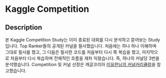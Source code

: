 # Kaggle Competition

## Description

본 Kaggle Competition Study는 이미 종료된 대회를 다시 분석하고 뜯어보는 Study입니다. Top Ranker들의 공개된 커널을 필사했습니다. 처음에는 하나 하나 이해하며 그대로 필사를 했고, 그 다음은 필사한 코드를 처음부터 다시 쭉 복습을 했고, 마지막으로 처음부터 다시 복습하며 전체적인 흐름을 재차 익혔습니다. 즉, 하나의 커널당 3번을 분석했습니다. Competition 및 커널 선정은 캐글코리아 [이유한님의 커널커리큘럼](https://aifrenz.github.io/present_file/커널커리큘럼.pdf)을 참고했습니다.
